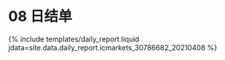 # 08 日结单

{% include  templates/daily_report.liquid jdata=site.data.daily_report.icmarkets_30786682_20210408 %}